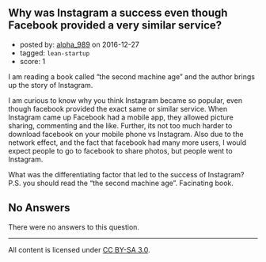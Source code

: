 ## Why was Instagram a success even though Facebook provided a very similar service?

- posted by: [alpha_989](https://stackexchange.com/users/6090175/alpha-989) on 2016-12-27
- tagged: `lean-startup`
- score: 1

I am reading a book called “the second machine age” and the author brings up the story of Instagram.

I am curious to know why you think Instagram became so popular, even though facebook provided the exact same or similar service. When Instagram came up Facebook had a mobile app, they allowed picture sharing, commenting and the like. Further, its not too much harder to download facebook on your mobile phone vs Instagram. Also due to the network effect, and the fact that facebook had many more users, I would expect people to go to facebook to share photos, but people went to Instagram.

What was the differentiating factor that led to the success of Instagram? 
P.S. you should read the “the second machine age”. Facinating book. 


## No Answers

There were no answers to this question.


---

All content is licensed under [CC BY-SA 3.0](https://creativecommons.org/licenses/by-sa/3.0/).
